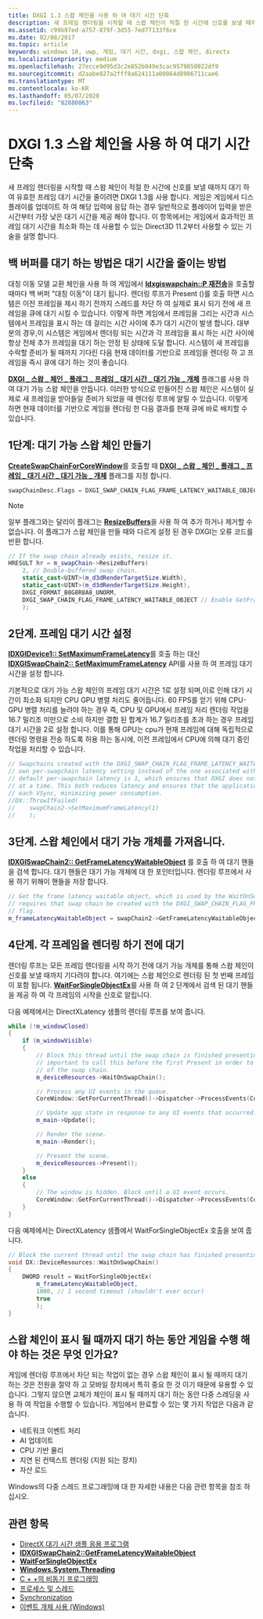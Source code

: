 ```yaml
---
title: DXGI 1.3 스왑 체인을 사용 하 여 대기 시간 단축
description: 새 프레임 렌더링을 시작할 때 스왑 체인이 적절 한 시간에 신호를 보낼 때까지 대기 하 여 유효한 프레임 대기 시간을 줄이려면 DXGI 1.3를 사용 합니다.
ms.assetid: c99b97ed-a757-879f-3d55-7ed77133f6ce
ms.date: 02/08/2017
ms.topic: article
keywords: windows 10, uwp, 게임, 대기 시간, dxgi, 스왑 체인, directx
ms.localizationpriority: medium
ms.openlocfilehash: 27ecce9d95d3c2e852b049e3cac9579850022df9
ms.sourcegitcommit: d2aabe027a2fff8a624111a00864d8986711cae6
ms.translationtype: MT
ms.contentlocale: ko-KR
ms.lasthandoff: 05/07/2020
ms.locfileid: "82880863"
---
```

# <a name="reduce-latency-with-dxgi-13-swap-chains"></a>DXGI 1.3 스왑 체인을 사용 하 여 대기 시간 단축

새 프레임 렌더링을 시작할 때 스왑 체인이 적절 한 시간에 신호를 보낼 때까지 대기 하 여 유효한 프레임 대기 시간을 줄이려면 DXGI 1.3를 사용 합니다. 게임은 게임에서 디스플레이를 업데이트 하 여 해당 입력에 응답 하는 경우 일반적으로 플레이어 입력을 받은 시간부터 가장 낮은 대기 시간을 제공 해야 합니다. 이 항목에서는 게임에서 효과적인 프레임 대기 시간을 최소화 하는 데 사용할 수 있는 Direct3D 11.2부터 사용할 수 있는 기술을 설명 합니다.

## <a name="how-does-waiting-on-the-back-buffer-reduce-latency"></a>백 버퍼를 대기 하는 방법은 대기 시간을 줄이는 방법

대칭 이동 모델 교환 체인을 사용 하 여 게임에서 [**Idxgiswapchain::P 재전송**](/windows/win32/api/dxgi/nf-dxgi-idxgiswapchain-present)을 호출할 때마다 백 버퍼 "대칭 이동"이 대기 됩니다. 렌더링 루프가 Present ()를 호출 하면 시스템은 이전 프레임을 제시 하기 전까지 스레드를 차단 하 여 실제로 표시 되기 전에 새 프레임을 큐에 대기 시킬 수 있습니다. 이렇게 하면 게임에서 프레임을 그리는 시간과 시스템에서 프레임을 표시 하는 데 걸리는 시간 사이에 추가 대기 시간이 발생 합니다. 대부분의 경우,이 시스템은 게임에서 렌더링 되는 시간과 각 프레임을 표시 하는 시간 사이에 항상 전체 추가 프레임을 대기 하는 안정 된 상태에 도달 합니다. 시스템이 새 프레임을 수락할 준비가 될 때까지 기다린 다음 현재 데이터를 기반으로 프레임을 렌더링 하 고 프레임을 즉시 큐에 대기 하는 것이 좋습니다.

[**DXGI \_ 스왑 \_ 체인 \_ 플래그 \_ 프레임 \_ 대기 시간 \_ 대기 가능 \_ 개체**](/windows/win32/api/dxgi/ne-dxgi-dxgi_swap_chain_flag) 플래그를 사용 하 여 대기 가능 스왑 체인을 만듭니다. 이러한 방식으로 만들어진 스왑 체인은 시스템이 실제로 새 프레임을 받아들일 준비가 되었을 때 렌더링 루프에 알릴 수 있습니다. 이렇게 하면 현재 데이터를 기반으로 게임을 렌더링 한 다음 결과를 현재 큐에 바로 배치할 수 있습니다.

## <a name="step-1-create-a-waitable-swap-chain"></a>1단계: 대기 가능 스왑 체인 만들기

[**CreateSwapChainForCoreWindow**](/windows/win32/api/dxgi1_2/nf-dxgi1_2-idxgifactory2-createswapchainforcorewindow)를 호출할 때 [**DXGI \_ 스왑 \_ 체인 \_ 플래그 \_ 프레임 \_ 대기 시간 \_ 대기 가능 \_ 개체**](/windows/win32/api/dxgi/ne-dxgi-dxgi_swap_chain_flag) 플래그를 지정 합니다.

```cpp
swapChainDesc.Flags = DXGI_SWAP_CHAIN_FLAG_FRAME_LATENCY_WAITABLE_OBJECT; // Enable GetFrameLatencyWaitableObject().
```

> [!NOTE]
> 일부 플래그와는 달리이 플래그는 [**ResizeBuffers**](/windows/win32/api/dxgi/nf-dxgi-idxgiswapchain-resizebuffers)을 사용 하 여 추가 하거나 제거할 수 없습니다. 이 플래그가 스왑 체인을 만들 때와 다르게 설정 된 경우 DXGI는 오류 코드를 반환 합니다.

```cpp
// If the swap chain already exists, resize it.
HRESULT hr = m_swapChain->ResizeBuffers(
    2, // Double-buffered swap chain.
    static_cast<UINT>(m_d3dRenderTargetSize.Width),
    static_cast<UINT>(m_d3dRenderTargetSize.Height),
    DXGI_FORMAT_B8G8R8A8_UNORM,
    DXGI_SWAP_CHAIN_FLAG_FRAME_LATENCY_WAITABLE_OBJECT // Enable GetFrameLatencyWaitableObject().
    );
```

## <a name="step-2-set-the-frame-latency"></a>2단계. 프레임 대기 시간 설정

[**IDXGIDevice1:: SetMaximumFrameLatency**](/windows/win32/api/dxgi/nf-dxgi-idxgidevice1-setmaximumframelatency)를 호출 하는 대신 [**IDXGISwapChain2:: SetMaximumFrameLatency**](/windows/win32/api/dxgi1_3/nf-dxgi1_3-idxgiswapchain2-setmaximumframelatency) API를 사용 하 여 프레임 대기 시간을 설정 합니다.

기본적으로 대기 가능 스왑 체인의 프레임 대기 시간은 1로 설정 되며,이로 인해 대기 시간이 최소화 되지만 CPU GPU 병렬 처리도 줄어듭니다. 60 FPS를 얻기 위해 CPU-GPU 병렬 처리를 늘려야 하는 경우 즉, CPU 및 GPU에서 프레임 처리 렌더링 작업을 16.7 밀리초 미만으로 소비 하지만 결합 된 합계가 16.7 밀리초를 초과 하는 경우 프레임 대기 시간을 2로 설정 합니다. 이를 통해 GPU는 cpu가 현재 프레임에 대해 독립적으로 렌더링 명령을 전송 하도록 허용 하는 동시에, 이전 프레임에서 CPU에 의해 대기 중인 작업을 처리할 수 있습니다.

```cpp
// Swapchains created with the DXGI_SWAP_CHAIN_FLAG_FRAME_LATENCY_WAITABLE_OBJECT flag use their
// own per-swapchain latency setting instead of the one associated with the DXGI device. The
// default per-swapchain latency is 1, which ensures that DXGI does not queue more than one frame
// at a time. This both reduces latency and ensures that the application will only render after
// each VSync, minimizing power consumption.
//DX::ThrowIfFailed(
//    swapChain2->SetMaximumFrameLatency(1)
//    );
```

## <a name="step-3-get-the-waitable-object-from-the-swap-chain"></a>3단계. 스왑 체인에서 대기 가능 개체를 가져옵니다.

[**IDXGISwapChain2:: GetFrameLatencyWaitableObject**](/windows/win32/api/dxgi1_3/nf-dxgi1_3-idxgiswapchain2-getframelatencywaitableobject) 를 호출 하 여 대기 핸들을 검색 합니다. 대기 핸들은 대기 가능 개체에 대 한 포인터입니다. 렌더링 루프에서 사용 하기 위해이 핸들을 저장 합니다.

```cpp
// Get the frame latency waitable object, which is used by the WaitOnSwapChain method. This
// requires that swap chain be created with the DXGI_SWAP_CHAIN_FLAG_FRAME_LATENCY_WAITABLE_OBJECT
// flag.
m_frameLatencyWaitableObject = swapChain2->GetFrameLatencyWaitableObject();
```

## <a name="step-4-wait-before-rendering-each-frame"></a>4단계. 각 프레임을 렌더링 하기 전에 대기

렌더링 루프는 모든 프레임 렌더링을 시작 하기 전에 대기 가능 개체를 통해 스왑 체인이 신호를 보낼 때까지 기다려야 합니다. 여기에는 스왑 체인으로 렌더링 된 첫 번째 프레임이 포함 됩니다. [**WaitForSingleObjectEx**](/windows/win32/api/synchapi/nf-synchapi-waitforsingleobjectex)를 사용 하 여 2 단계에서 검색 된 대기 핸들을 제공 하 여 각 프레임의 시작을 신호로 알립니다.

다음 예제에서는 DirectXLatency 샘플의 렌더링 루프를 보여 줍니다.

```cpp
while (!m_windowClosed)
{
    if (m_windowVisible)
    {
        // Block this thread until the swap chain is finished presenting. Note that it is
        // important to call this before the first Present in order to minimize the latency
        // of the swap chain.
        m_deviceResources->WaitOnSwapChain();

        // Process any UI events in the queue.
        CoreWindow::GetForCurrentThread()->Dispatcher->ProcessEvents(CoreProcessEventsOption::ProcessAllIfPresent);

        // Update app state in response to any UI events that occurred.
        m_main->Update();

        // Render the scene.
        m_main->Render();

        // Present the scene.
        m_deviceResources->Present();
    }
    else
    {
        // The window is hidden. Block until a UI event occurs.
        CoreWindow::GetForCurrentThread()->Dispatcher->ProcessEvents(CoreProcessEventsOption::ProcessOneAndAllPending);
    }
}
```

다음 예제에서는 DirectXLatency 샘플에서 WaitForSingleObjectEx 호출을 보여 줍니다.

```cpp
// Block the current thread until the swap chain has finished presenting.
void DX::DeviceResources::WaitOnSwapChain()
{
    DWORD result = WaitForSingleObjectEx(
        m_frameLatencyWaitableObject,
        1000, // 1 second timeout (shouldn't ever occur)
        true
        );
}
```

## <a name="what-should-my-game-do-while-it-waits-for-the-swap-chain-to-present"></a>스왑 체인이 표시 될 때까지 대기 하는 동안 게임을 수행 해야 하는 것은 무엇 인가요?

게임에 렌더링 루프에서 차단 되는 작업이 없는 경우 스왑 체인이 표시 될 때까지 대기 하는 것은 전원을 절약 하 고 모바일 장치에서 특히 중요 한 것 이기 때문에 유용할 수 있습니다. 그렇지 않으면 교체가 체인이 표시 될 때까지 대기 하는 동안 다중 스레딩을 사용 하 여 작업을 수행할 수 있습니다. 게임에서 완료할 수 있는 몇 가지 작업은 다음과 같습니다.

-   네트워크 이벤트 처리
-   AI 업데이트
-   CPU 기반 물리
-   지연 된 컨텍스트 렌더링 (지원 되는 장치)
-   자산 로드

Windows의 다중 스레드 프로그래밍에 대 한 자세한 내용은 다음 관련 항목을 참조 하십시오.

## <a name="related-topics"></a>관련 항목

* [DirectX 대기 시간 샘플 응용 프로그램](https://github.com/microsoftarchive/msdn-code-gallery-microsoft/tree/master/Official%20Windows%20Platform%20Sample/DirectX%20latency%20sample)
* [**IDXGISwapChain2::GetFrameLatencyWaitableObject**](/windows/win32/api/dxgi1_3/nf-dxgi1_3-idxgiswapchain2-getframelatencywaitableobject)
* [**WaitForSingleObjectEx**](/windows/win32/api/synchapi/nf-synchapi-waitforsingleobjectex)
* [**Windows.System.Threading**](/uwp/api/Windows.System.Threading)
* [C + +의 비동기 프로그래밍](/windows/uwp/threading-async/asynchronous-programming-in-cpp-universal-windows-platform-apps)
* [프로세스 및 스레드](/windows/win32/procthread/processes-and-threads)
* [Synchronization](/windows/win32/sync/synchronization)
* [이벤트 개체 사용 (Windows)](/windows/win32/sync/using-event-objects)